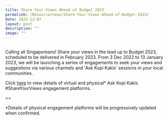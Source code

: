 ```yaml
---
title: Share Your Views Ahead of Budget 2023
permalink: /Resource/news/Share-Your-Views-Ahead-of-Budget-2023/
date: 2022-12-07
layout: post
description: ""
image: ""
---
```

![]()

Calling all Singaporeans! Share your views in the lead up to Budget 2023, scheduled to be delivered in February 2023. From 3 Dec 2022 to 13 January 2023, we will be launching a series of engagements to seek your views and suggestions via various channels and 'Ask Kopi Kakis' sessions in your local communities.


Click [here]() to view details of virtual and physical\* Ask Kopi Kakis #ShareYourViews engagement platforms.

==

*Details of physical engagement platforms will be progressively updated when confirmed.